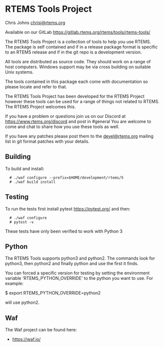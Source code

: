 RTEMS Tools Project
===================

Chris Johns <chrisj@rtems.org>

Available on our GitLab  https://gitlab.rtems.org/rtems/tools/rtems-tools/

The RTEMS Tools Project is a collection of tools to help you use RTEMS. The
package is self contained and if in a release package format is specific to an
RTEMS release and if in the git repo is a development version.

All tools are distributed as source code. They should work on a range of host
computers. Windows support may be via cross building on suitable Unix systems.

The tools contained in this package each come with documentation so please
locate and refer to that.

The RTEMS Tools Project has been developed for the RTEMS Project however these
tools can be used for a range of things not related to RTEMS. The RTEMS Project
welcomes this.

If you have a problem or questions join us on our Discord at
https://www.rtems.org/discord and post in #general  You are welcome to come and 
chat to share how you use these tools as well.

If you have any patches please post them to the devel@rtems.org mailing list in
git format patches with your details.


Building
--------

To build and install:

```
  # ./waf configure --prefix=$HOME/development/rtems/5
  # ./waf build install
```

Testing
-------

To run the tests first install pytest https://pytest.org/ and then:

```
  # ./waf configure
  # pytest -v
```

These tests have only been verified to work with Python 3


Python
------

The RTEMS Tools supports python3 and python2. The commands look for python3,
then python2 and finally python and use the first it finds.

You can forced a specific version for testing by setting the environment
variable 'RTEMS_PYTHON_OVERRIDE' to the python you want to use. For example:

 $ export RTEMS_PYTHON_OVERRIDE=python2

will use python2.


Waf
---

The Waf project can be found here:

  * https://waf.io/
